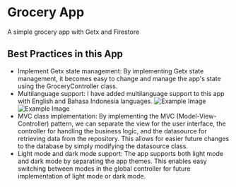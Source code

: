 # Grocery App

A simple grocery app with Getx and Firestore

## Best Practices in this App

- Implement Getx state management: By implementing Getx state management, it becomes easy to change and manage the app's state using the GroceryController class.
- Multilanguage support: I have added multilanguage support to this app with English and Bahasa Indonesia languages.
  ![Example Image](https://img001.prntscr.com/file/img001/aYxZuVzCRM6jXzMs8U2klQ.png)
  ![Example Image](https://img001.prntscr.com/file/img001/ACH0mud5QFKbmLkZEc0cqw.png)
- MVC class implementation: By implementing the MVC (Model-View-Controller) pattern, we can separate the view for the user interface, the controller for handling the business logic, and the datasource for retrieving data from the repository. This allows for easier future changes to the database by simply modifying the datasource class.
- Light mode and dark mode support: The app supports both light mode and dark mode by separating the app themes. This enables easy switching between modes in the global controller for future implementation of light mode or dark mode.